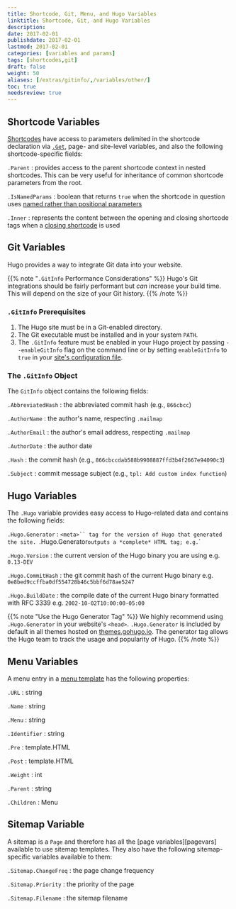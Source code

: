 ```yaml
---
title: Shortcode, Git, Menu, and Hugo Variables
linktitle: Shortcode, Git, and Hugo Variables
description:
date: 2017-02-01
publishdate: 2017-02-01
lastmod: 2017-02-01
categories: [variables and params]
tags: [shortcodes,git]
draft: false
weight: 50
aliases: [/extras/gitinfo/,/variables/other/]
toc: true
needsreview: true
---
```


## Shortcode Variables

[Shortcodes][shortcodes] have access to parameters delimited in the shortcode declaration via [`.Get`][getfunction], page- and site-level variables, and also the following shortcode-specific fields:

`.Parent`
: provides access to the parent shortcode context in nested shortcodes. This can be very useful for inheritance of common shortcode parameters from the root.

`.IsNamedParams`
: boolean that returns `true` when the shortcode in question uses [named rather than positional parameters][shortcodes]

`.Inner`
: represents the content between the opening and closing shortcode tags when a [closing shortcode][markdownshortcode] is used

## Git Variables

Hugo provides a way to integrate Git data into your website.

{{% note "`.GitInfo` Performance Considerations"  %}}
Hugo's Git integrations should be fairly performant but *can* increase your build time. This will depend on the size of your Git history.
{{% /note %}}

### `.GitInfo` Prerequisites

1. The Hugo site must be in a Git-enabled directory.
2. The Git executable must be installed and in your system `PATH`.
3. The `.GitInfo` feature must be enabled in your Hugo project by passing `--enableGitInfo` flag on the command line or by setting `enableGitInfo` to `true` in your [site's configuration file][configuration].

### The `.GitInfo` Object

The `GitInfo` object contains the following fields:

`.AbbreviatedHash`
: the abbreviated commit hash (e.g., `866cbcc`)

`.AuthorName`
: the author's name, respecting `.mailmap`

`.AuthorEmail`
: the author's email address, respecting `.mailmap`

`.AuthorDate`
: the author date

`.Hash`
: the commit hash (e.g., `866cbccdab588b9908887ffd3b4f2667e94090c3`)

`.Subject`
: commit message subject (e.g., `tpl: Add custom index function`)

## Hugo Variables

The `.Hugo` variable provides easy access to Hugo-related data and contains the following fields:

`.Hugo.Generator`
: `<meta>`` tag for the version of Hugo that generated the site. `.Hugo.Generator` outputs a *complete* HTML tag; e.g. `<meta name="generator" content="Hugo 0.18" />`

`.Hugo.Version`
: the current version of the Hugo binary you are using e.g. `0.13-DEV`<br>

`.Hugo.CommitHash`
: the git commit hash of the current Hugo binary e.g. `0e8bed9ccffba0df554728b46c5bbf6d78ae5247`

`.Hugo.BuildDate`
: the compile date of the current Hugo binary formatted with RFC 3339 e.g. `2002-10-02T10:00:00-05:00`<br>

{{% note "Use the Hugo Generator Tag" %}}
We highly recommend using `.Hugo.Generator` in your website's `<head>`. `.Hugo.Generator` is included by default in all themes hosted on [themes.gohugo.io](http://themes.gohugo.io). The generator tag allows the Hugo team to track the usage and popularity of Hugo.
{{% /note %}}

## Menu Variables

A menu entry in a [menu template][] has the following properties:

`.URL`
: string

`.Name`
: string

`.Menu`
: string

`.Identifier`
: string

`.Pre`
: template.HTML

`.Post`
: template.HTML

`.Weight`
: int

`.Parent`
: string

`.Children`
: Menu

## Sitemap Variable

A sitemap is a `Page` and therefore has all the [page variables][pagevars] available to use sitemap templates. They also have the following sitemap-specific variables available to them:

`.Sitemap.ChangeFreq`
: the page change frequency

`.Sitemap.Priority`
: the priority of the page

`.Sitemap.Filename`
: the sitemap filename


[configuration]: /getting-started/configuration/
[getfunction]: /functions/get/
[markdownshortcode]: /content-management/shortcodes/#shortcodes-with-markdown
[menu template]: /templates/menu-templates/
[shortcodes]: /templates/shortcode-templates/